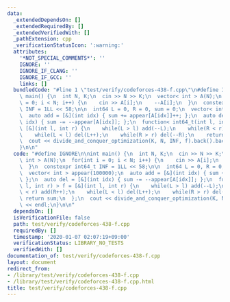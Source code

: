 ```yaml
---
data:
  _extendedDependsOn: []
  _extendedRequiredBy: []
  _extendedVerifiedWith: []
  _pathExtension: cpp
  _verificationStatusIcon: ':warning:'
  attributes:
    '*NOT_SPECIAL_COMMENTS*': ''
    IGNORE: ''
    IGNORE_IF_CLANG: ''
    IGNORE_IF_GCC: ''
    links: []
  bundledCode: "#line 1 \"test/verify/codeforces-438-f.cpp\"\n#define IGNORE\n\nint\
    \ main() {\n  int N, K;\n  cin >> N >> K;\n  vector< int > A(N);\n  for(int i\
    \ = 0; i < N; i++) {\n    cin >> A[i];\n    --A[i];\n  }\n  constexpr int64_t\
    \ INF = 1LL << 58;\n\n  int64 L = 0, R = 0, sum = 0;\n  vector< int > appear(100000);\n\
    \  auto add = [&](int idx) { sum += appear[A[idx]]++; };\n  auto del = [&](int\
    \ idx) { sum -= --appear[A[idx]]; };\n  function< int64_t(int l, int r) > f =\
    \ [&](int l, int r) {\n    while(L > l) add(--L);\n    while(R < r) add(R++);\n\
    \    while(L < l) del(L++);\n    while(R > r) del(--R);\n    return sum;\n  };\n\
    \  cout << divide_and_conquer_optimization(K, N, INF, f).back().back() << endl;\n\
    }\n\n"
  code: "#define IGNORE\n\nint main() {\n  int N, K;\n  cin >> N >> K;\n  vector<\
    \ int > A(N);\n  for(int i = 0; i < N; i++) {\n    cin >> A[i];\n    --A[i];\n\
    \  }\n  constexpr int64_t INF = 1LL << 58;\n\n  int64 L = 0, R = 0, sum = 0;\n\
    \  vector< int > appear(100000);\n  auto add = [&](int idx) { sum += appear[A[idx]]++;\
    \ };\n  auto del = [&](int idx) { sum -= --appear[A[idx]]; };\n  function< int64_t(int\
    \ l, int r) > f = [&](int l, int r) {\n    while(L > l) add(--L);\n    while(R\
    \ < r) add(R++);\n    while(L < l) del(L++);\n    while(R > r) del(--R);\n   \
    \ return sum;\n  };\n  cout << divide_and_conquer_optimization(K, N, INF, f).back().back()\
    \ << endl;\n}\n\n"
  dependsOn: []
  isVerificationFile: false
  path: test/verify/codeforces-438-f.cpp
  requiredBy: []
  timestamp: '2020-01-07 02:07:19+09:00'
  verificationStatus: LIBRARY_NO_TESTS
  verifiedWith: []
documentation_of: test/verify/codeforces-438-f.cpp
layout: document
redirect_from:
- /library/test/verify/codeforces-438-f.cpp
- /library/test/verify/codeforces-438-f.cpp.html
title: test/verify/codeforces-438-f.cpp
---
```

